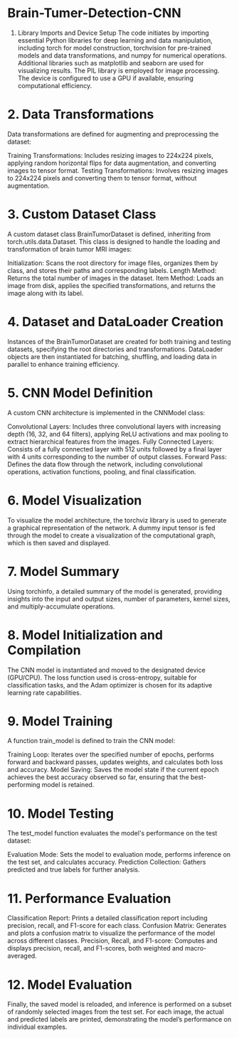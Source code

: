 # Brain-Tumer-Detection-CNN
1. Library Imports and Device Setup
The code initiates by importing essential Python libraries for deep learning and data manipulation, including torch for model construction, torchvision for pre-trained models and data transformations, and numpy for numerical operations. Additional libraries such as matplotlib and seaborn are used for visualizing results. The PIL library is employed for image processing. The device is configured to use a GPU if available, ensuring computational efficiency.

# 2. Data Transformations
Data transformations are defined for augmenting and preprocessing the dataset:

Training Transformations: Includes resizing images to 224x224 pixels, applying random horizontal flips for data augmentation, and converting images to tensor format.
Testing Transformations: Involves resizing images to 224x224 pixels and converting them to tensor format, without augmentation.
# 3. Custom Dataset Class
A custom dataset class BrainTumorDataset is defined, inheriting from torch.utils.data.Dataset. This class is designed to handle the loading and transformation of brain tumor MRI images:

Initialization: Scans the root directory for image files, organizes them by class, and stores their paths and corresponding labels.
Length Method: Returns the total number of images in the dataset.
Item Method: Loads an image from disk, applies the specified transformations, and returns the image along with its label.
# 4. Dataset and DataLoader Creation
Instances of the BrainTumorDataset are created for both training and testing datasets, specifying the root directories and transformations. DataLoader objects are then instantiated for batching, shuffling, and loading data in parallel to enhance training efficiency.

# 5. CNN Model Definition
A custom CNN architecture is implemented in the CNNModel class:

Convolutional Layers: Includes three convolutional layers with increasing depth (16, 32, and 64 filters), applying ReLU activations and max pooling to extract hierarchical features from the images.
Fully Connected Layers: Consists of a fully connected layer with 512 units followed by a final layer with 4 units corresponding to the number of output classes.
Forward Pass: Defines the data flow through the network, including convolutional operations, activation functions, pooling, and final classification.
# 6. Model Visualization
To visualize the model architecture, the torchviz library is used to generate a graphical representation of the network. A dummy input tensor is fed through the model to create a visualization of the computational graph, which is then saved and displayed.

# 7. Model Summary
Using torchinfo, a detailed summary of the model is generated, providing insights into the input and output sizes, number of parameters, kernel sizes, and multiply-accumulate operations.

# 8. Model Initialization and Compilation
The CNN model is instantiated and moved to the designated device (GPU/CPU). The loss function used is cross-entropy, suitable for classification tasks, and the Adam optimizer is chosen for its adaptive learning rate capabilities.

# 9. Model Training
A function train_model is defined to train the CNN model:

Training Loop: Iterates over the specified number of epochs, performs forward and backward passes, updates weights, and calculates both loss and accuracy.
Model Saving: Saves the model state if the current epoch achieves the best accuracy observed so far, ensuring that the best-performing model is retained.
# 10. Model Testing
The test_model function evaluates the model's performance on the test dataset:

Evaluation Mode: Sets the model to evaluation mode, performs inference on the test set, and calculates accuracy.
Prediction Collection: Gathers predicted and true labels for further analysis.
# 11. Performance Evaluation
Classification Report: Prints a detailed classification report including precision, recall, and F1-score for each class.
Confusion Matrix: Generates and plots a confusion matrix to visualize the performance of the model across different classes.
Precision, Recall, and F1-score: Computes and displays precision, recall, and F1-scores, both weighted and macro-averaged.
# 12. Model Evaluation
Finally, the saved model is reloaded, and inference is performed on a subset of randomly selected images from the test set. For each image, the actual and predicted labels are printed, demonstrating the model’s performance on individual examples.

